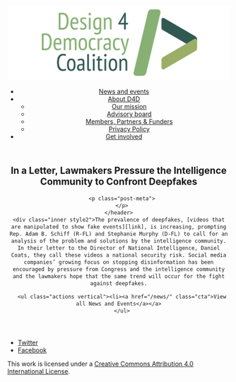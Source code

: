<!DOCTYPE html>
<html lang="en_US"><head>
  <meta charset="utf-8">
  <meta http-equiv="X-UA-Compatible" content="IE=edge">
  <meta name="viewport" content="width=device-width, initial-scale=1">
  <link rel="apple-touch-icon" sizes="180x180" href="/assets/favicon/apple-touch-icon.png">
  <link rel="icon" type="image/png" sizes="32x32" href="/assets/favicon/favicon-32x32.png">
  <link rel="icon" type="image/png" sizes="16x16" href="/assets/favicon/favicon-16x16.png">
  <link rel="manifest" href="/site.webmanifest">
  <link rel="mask-icon" href="/assets/favicon/safari-pinned-tab.svg" color="#5bbad5">
  <meta name="msapplication-TileColor" content="#00aba9">
  <meta name="theme-color" content="#ffffff">

  
  <!-- Begin Jekyll SEO tag v2.4.0 -->
<title>In a Letter, Lawmakers Pressure the Intelligence Community to Confront Deepfakes | D4D Coalition</title>
<meta name="generator" content="Jekyll v3.7.3" />
<meta property="og:title" content="In a Letter, Lawmakers Pressure the Intelligence Community to Confront Deepfakes" />
<meta property="og:locale" content="en_US" />
<meta name="description" content="The prevalence of deepfakes, videos that are manipulated to show fake events, is increasing, prompting Rep. Adam B. Schiff (R-FL) and Stephanie Murphy (D-FL) to call for an analysis of the problem and solutions by the intelligence community. In their letter to the Director of National Intelligence, Daniel Coats, they call these videos a national security risk. Social media companies’ growing focus on stopping disinformation has been encouraged by pressure from Congress and the intelligence community and the lawmakers hope that the same trend will occur for the fight against deepfakes." />
<meta property="og:description" content="The prevalence of deepfakes, videos that are manipulated to show fake events, is increasing, prompting Rep. Adam B. Schiff (R-FL) and Stephanie Murphy (D-FL) to call for an analysis of the problem and solutions by the intelligence community. In their letter to the Director of National Intelligence, Daniel Coats, they call these videos a national security risk. Social media companies’ growing focus on stopping disinformation has been encouraged by pressure from Congress and the intelligence community and the lawmakers hope that the same trend will occur for the fight against deepfakes." />
<link rel="canonical" href="https://d4dcoalition.org/news/In-a-Letter-Lawmakers-Pressure-the-Intelligence-Community-to-Confront-Deepfakes.html" />
<meta property="og:url" content="https://d4dcoalition.org/news/In-a-Letter-Lawmakers-Pressure-the-Intelligence-Community-to-Confront-Deepfakes.html" />
<meta property="og:site_name" content="D4D Coalition" />
<meta property="og:type" content="article" />
<meta property="article:published_time" content="2018-09-14T00:00:00+01:00" />
<meta name="twitter:card" content="summary" />
<meta name="twitter:site" content="@design4dem" />
<meta name="google-site-verification" content="" />
<script type="application/ld+json">
{"description":"The prevalence of deepfakes, videos that are manipulated to show fake events, is increasing, prompting Rep. Adam B. Schiff (R-FL) and Stephanie Murphy (D-FL) to call for an analysis of the problem and solutions by the intelligence community. In their letter to the Director of National Intelligence, Daniel Coats, they call these videos a national security risk. Social media companies’ growing focus on stopping disinformation has been encouraged by pressure from Congress and the intelligence community and the lawmakers hope that the same trend will occur for the fight against deepfakes.","@type":"BlogPosting","url":"https://d4dcoalition.org/news/In-a-Letter-Lawmakers-Pressure-the-Intelligence-Community-to-Confront-Deepfakes.html","publisher":{"@type":"Organization","logo":{"@type":"ImageObject","url":"https://d4dcoalition.org/assets/img/logos/d4d-logo.png"}},"headline":"In a Letter, Lawmakers Pressure the Intelligence Community to Confront Deepfakes","dateModified":"2018-09-14T00:00:00+01:00","datePublished":"2018-09-14T00:00:00+01:00","mainEntityOfPage":{"@type":"WebPage","@id":"https://d4dcoalition.org/news/In-a-Letter-Lawmakers-Pressure-the-Intelligence-Community-to-Confront-Deepfakes.html"},"@context":"http://schema.org"}</script>
<!-- End Jekyll SEO tag -->

  <link rel="stylesheet" href="/tarteaucitron/css/tarteaucitron.css">
  <link rel="stylesheet" href="/assets/main.css">

  <link type="application/atom+xml" rel="alternate" href="https://d4dcoalition.org/feed.xml" title="D4D Coalition" />

</head>
<body>
  <!-- Wrapper -->
  <div id="wrapper"><header class="" role="banner" id="header">
    <!-- Logo -->
    <div class="logo">
      <a class="site-title" rel="author" href="/"><img src="/assets/img/d4d-logo.png" alt="D4D Coalition" /></a>
    </div><!-- to do: figure out how to manage dropdown -->
      <!-- Nav -->
      <nav id="nav"><ul><li class="current">
            <a class="page-link" href="/news/">
              News and events
            </a></li><li class="">
            <a class="page-link icon fa-angle-down" href="/areas-focus/">
              About D4D
            </a><ul><li>
                  <a href="/areas-focus/#">
                    Our mission
                  </a>
              </li><li>
                  <a href="/advisory-board/#">
                    Advisory board
                  </a>
              </li><li>
                  <a href="/members-partners-funders/#">
                    Members, Partners &amp; Funders
                  </a>
              </li><li>
                  <a href="/privacy-policy.html#">
                    Privacy Policy
                  </a>
              </li></ul></li><li class="">
            <a class="page-link" href="/join-us/">
              Get involved
            </a></li></ul></nav></header>
<section class="main alt event" aria-label="Content">
    <header>
      <h2 class="post-title">In a Letter, Lawmakers Pressure the Intelligence Community to Confront Deepfakes</h2>
      

      <p class="post-meta">
      </p>
    </header>
    <div class="inner style2">The prevalence of deepfakes, [videos that are manipulated to show fake events][link], is increasing, prompting Rep. Adam B. Schiff (R-FL) and Stephanie Murphy (D-FL) to call for an analysis of the problem and solutions by the intelligence community. In their letter to the Director of National Intelligence, Daniel Coats, they call these videos a national security risk. Social media companies’ growing focus on stopping disinformation has been encouraged by pressure from Congress and the intelligence community and the lawmakers hope that the same trend will occur for the fight against deepfakes.

[link]: https://www.washingtonpost.com/news/powerpost/paloma/the-cybersecurity-202/2018/09/14/the-cybersecurity-202-lawmakers-want-intelligence-chiefs-to-help-counter-threat-from-doctored-videos/5b9a97fd1b326b47ec9595b6/?utm_term=.14908678ca57


      <ul class="actions vertical"><li><a href="/news/" class="cta">View all News and Events</a></a>
      </ul>
  </div>
</section>
<footer id="footer" class="accent3">
  <ul class="icons">
    <li><a href="https://twitter.com/design4dem" class="icon alt fa-twitter"><span class="label">Twitter</span></a></li>
    <li><a href="https://www.facebook.com/Design4Democracy" class="icon alt fa-facebook"><span class="label">Facebook</span></a></li>
    <!--li><a href="#" class="icon alt fa-instagram"><span class="label">Instagram</span></a></li>
    <li><a href="#" class="icon alt fa-github"><span class="label">GitHub</span></a></li>
    <li><a href="#" class="icon alt fa-phone"><span class="label">Phone</span></a></li>
    <li><a href="#" class="icon alt fa-envelope-o"><span class="label">Email</span></a></li-->
  </ul>
  <p class="copyright">This work is licensed under a <a rel="license" href="http://creativecommons.org/licenses/by/4.0/">Creative Commons Attribution 4.0 International License</a>.</p>
</footer>
</div><!-- /wrapper -->
  <!-- Scripts -->
    <script src="/assets/js/scripts.min.js"></script><script src="/tarteaucitron/tarteaucitron.js"></script>
    <script type="text/javascript">
    (function($) {
      $(document).ready(function(){
        tarteaucitron.init({
          "hashtag": "#tarteaucitron", /* Automatically open the panel with the hashtag */
          "highPrivacy": false, /* disabling the auto consent feature on navigation? */
          "orientation": "top", /* the big banner should be on 'top' or 'bottom'? */
          "adblocker": false, /* Display a message if an adblocker is detected */
          "showAlertSmall": true, /* show the small banner on bottom right? */
          "cookieslist": true, /* Display the list of cookies installed ? */
          "removeCredit": false, /* remove the credit link? */
          //"cookieDomain": ".example.com" /* Domain name on which the cookie for the subdomains will be placed */
        });
      });
    })(jQuery);
    </script><script type="text/javascript">
  tarteaucitron.user.analyticsUa = 'UA-120811815-1';
  tarteaucitron.user.analyticsMore = function () { /* add here your optionnal ga.push() */ };
  (tarteaucitron.job = tarteaucitron.job || []).push('analytics');
</script></body>

</html>
